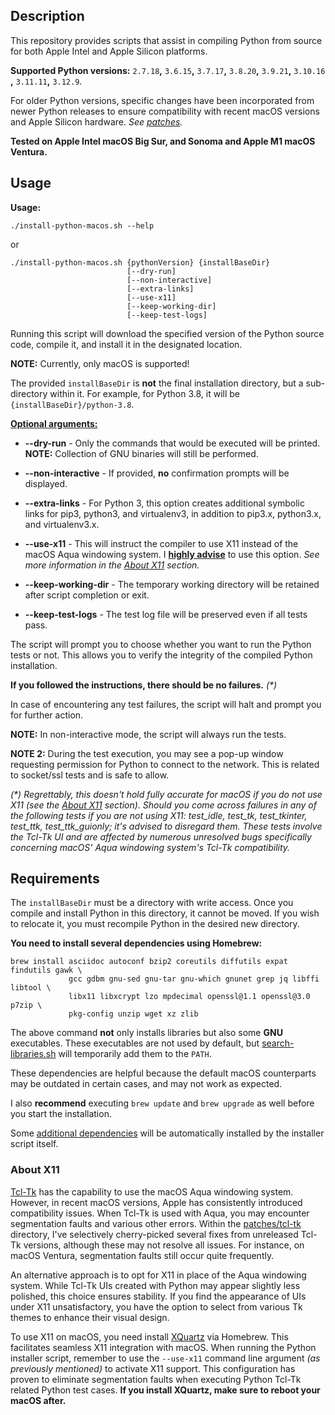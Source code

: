 ## Description

This repository provides scripts that assist in compiling Python from source for both Apple Intel and Apple Silicon
platforms.

**Supported Python versions:** `2.7.18`**,** `3.6.15`**,** `3.7.17`**,** `3.8.20`**,** `3.9.21`**,** `3.10.16`
**,** `3.11.11`**,** `3.12.9`.

For older Python versions, specific changes have been incorporated from newer Python releases to ensure compatibility
with recent macOS versions and Apple Silicon hardware. _See [patches](patches)._

**Tested on Apple Intel macOS Big Sur, and Sonoma and Apple M1 macOS Ventura.**

## Usage

**Usage:**

```shell
./install-python-macos.sh --help
```

or

```shell
./install-python-macos.sh {pythonVersion} {installBaseDir}
                          [--dry-run]
                          [--non-interactive]
                          [--extra-links]
                          [--use-x11]
                          [--keep-working-dir]
                          [--keep-test-logs]
```

Running this script will download the specified version of the Python source code, compile it, and install it in the
designated location.

**NOTE:** Currently, only macOS is supported!

The provided `installBaseDir` is **not** the final installation directory, but a sub-directory within it. For example,
for Python 3.8, it will be `{installBaseDir}/python-3.8`.

<ins>**Optional arguments:**</ins>

* **--dry-run** - Only the commands that would be executed will be printed. **NOTE:** Collection of GNU binaries will
  still be performed.

* **--non-interactive** - If provided, **no** confirmation prompts will be displayed.

* **--extra-links** - For Python 3, this option creates additional symbolic links for pip3, python3, and virtualenv3,
  in addition to pip3.x, python3.x, and virtualenv3.x.

* **--use-x11** - This will instruct the compiler to use X11 instead of the macOS Aqua windowing system. I
  <ins>**highly advise**</ins> to use this option. _See more information in the [About X11](#about-x11) section._

* **--keep-working-dir** - The temporary working directory will be retained after script completion or exit.

* **--keep-test-logs** - The test log file will be preserved even if all tests pass.

The script will prompt you to choose whether you want to run the Python tests or not. This allows you to verify the
integrity of the compiled Python installation.

**If you followed the instructions, there should be no failures.** _(*)_

In case of encountering any test failures, the script will halt and prompt you for further action.

**NOTE:** In non-interactive mode, the script will always run the tests.

**NOTE 2:** During the test execution, you may see a pop-up window requesting permission for Python to connect to the
network. This is related to socket/ssl tests and is safe to allow.

_(*) Regrettably, this doesn't hold fully accurate for macOS if you do not use X11 (see the [About X11](#about-x11)
section). Should you come across failures in any of the following tests if you are not using X11: test_idle, test_tk,
test_tkinter, test_ttk, test_ttk_guionly; it's advised to disregard them. These tests involve the Tcl-Tk UI and are
affected by numerous unresolved bugs specifically concerning macOS' Aqua windowing system's Tcl-Tk compatibility._

## Requirements

The `installBaseDir` must be a directory with write access. Once you compile and install Python in this directory, it
cannot be moved. If you wish to relocate it, you must recompile Python in the desired new directory.

**You need to install several dependencies using Homebrew:**

```shell
brew install asciidoc autoconf bzip2 coreutils diffutils expat findutils gawk \
             gcc gdbm gnu-sed gnu-tar gnu-which gnunet grep jq libffi libtool \
             libx11 libxcrypt lzo mpdecimal openssl@1.1 openssl@3.0 p7zip \
             pkg-config unzip wget xz zlib
```

The above command **not** only installs libraries but also some **GNU** executables. These executables are not used by
default, but [search-libraries.sh](libraries/search-libraries.sh) will temporarily add them to the `PATH`.

These dependencies are helpful because the default macOS counterparts may be outdated in certain cases, and may not
work as expected.

I also **recommend** executing `brew update` and `brew upgrade` as well before you start the installation.

Some [additional dependencies](formulas/README.md) will be automatically installed by the installer script itself.

### About X11

[Tcl-Tk](https://www.tcl.tk/) has the capability to use the macOS Aqua windowing system. However, in recent macOS
versions, Apple has consistently introduced compatibility issues. When Tcl-Tk is used with Aqua, you may encounter
segmentation faults and various other errors. Within the [patches/tcl-tk](patches/tcl-tk) directory, I've selectively
cherry-picked several fixes from unreleased Tcl-Tk versions, although these may not resolve all issues. For instance,
on macOS Ventura, segmentation faults still occur quite frequently.

An alternative approach is to opt for X11 in place of the Aqua windowing system. While Tcl-Tk UIs created with Python
may appear slightly less polished, this choice ensures stability. If you find the appearance of UIs under X11
unsatisfactory, you have the option to select from various Tk themes to enhance their visual design.

To use X11 on macOS, you need install [XQuartz](https://formulae.brew.sh/cask/xquartz) via Homebrew. This facilitates
seamless X11 integration with macOS. When running the Python installer script, remember to use the `--use-x11` command
line argument _(as previously mentioned)_ to activate X11 support. This configuration has proven to eliminate
segmentation faults when executing Python Tcl-Tk related Python test cases. **If you install XQuartz, make sure to
reboot your macOS after.** 

